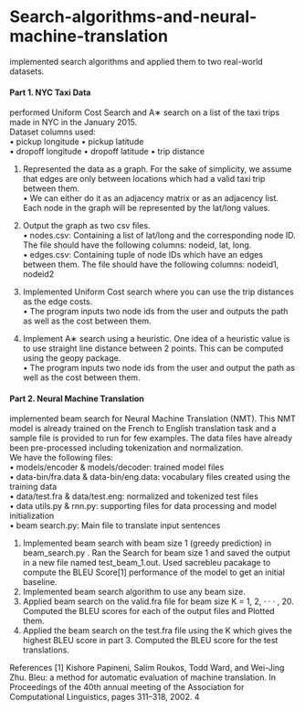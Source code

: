 # Search-algorithms-and-neural-machine-translation
implemented search algorithms and applied them to two real-world datasets.  


#### Part 1. NYC Taxi Data  
performed Uniform Cost Search and A∗ search on a list of the taxi trips made in NYC in the January 2015.  
Dataset columns used:  
• pickup longitude • pickup latitude  
• dropoff longitude • dropoff latitude • trip distance  
  
1. Represented the data as a graph. For the sake of simplicity, we assume that edges are only between locations which had a valid taxi trip between them.  
   • We can either do it as an adjacency matrix or as an adjacency list. Each node in the graph will be represented by the lat/long values.  
2. Output the graph as two csv files.  
   • nodes.csv: Containing a list of lat/long and the corresponding node ID. The file should have the following columns: nodeid, lat, long.  
   • edges.csv: Containing tuple of node IDs which have an edges between them. The file should have the following columns: nodeid1, nodeid2  
  
3. Implemented Uniform Cost search where you can use the trip distances as the edge costs.  
   • The program inputs two node ids from the user and outputs the path as well as the cost between them.  
4. Implement A∗ search using a heuristic. One idea of a heuristic value is to use straight line distance between 2 points. This can be computed using the geopy package.  
   • The program inputs two node ids from the user and output the path as well as the cost between them.  
    
#### Part 2. Neural Machine Translation  
implemented beam search for Neural Machine Translation (NMT). This NMT model is already trained on the French to English translation task and a sample file is provided to run for few examples. The data files have already been pre-processed including tokenization and normalization.  
We have the following files:  
• models/encoder & models/decoder: trained model files  
• data-bin/fra.data & data-bin/eng.data: vocabulary files created using the training data  
• data/test.fra & data/test.eng: normalized and tokenized test files  
• data utils.py & rnn.py: supporting files for data processing and model initialization  
• beam search.py: Main file to translate input sentences  
  
  
1. Implemented beam search with beam size 1 (greedy prediction) in beam_search.py . Ran the Search for beam size 1 and saved the output in a new file named test_beam_1.out. Used sacrebleu pacakage to compute the BLEU Score[1] performance of the model to get an initial baseline.  
2. Implemented beam search algorithm to use any beam size.  
3. Applied beam search on the valid.fra file for beam size K = 1, 2, · · · , 20. Computed the BLEU scores for each of the output files and Plotted them.  
4. Applied the beam search on the test.fra file using the K which gives the highest BLEU score in part 3. Computed the BLEU score for the test translations.  

References
[1] Kishore Papineni, Salim Roukos, Todd Ward, and Wei-Jing Zhu. Bleu: a method for automatic evaluation of machine translation. In Proceedings of the 40th annual meeting of the Association for Computational Linguistics, pages 311–318, 2002.
4

